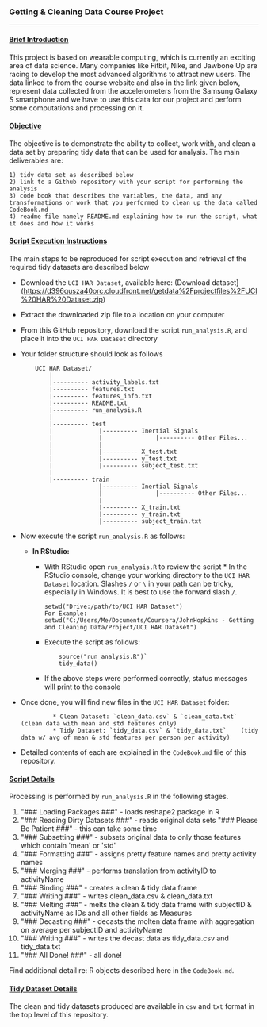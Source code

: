 ### Getting & Cleaning Data Course Project
-------------------------------------------

#### <ins>Brief Introduction</ins>

This project is based on wearable computing, which is currently an exciting area of data science. Many companies like Fitbit, Nike, and Jawbone Up are racing to develop the most advanced algorithms to attract new users. The data linked to from the course website and also in the link given below, represent data collected from the accelerometers from the Samsung Galaxy S smartphone and we have to use this data for our project and perform some computations and processing on it.

#### <ins>Objective</ins>

The objective is to demonstrate the ability to collect, work with, and clean a data set by preparing tidy data that can be used for analysis.  The main deliverables are:

	1) tidy data set as described below
	2) link to a Github repository with your script for performing the analysis
	3) code book that describes the variables, the data, and any transformations or work that you performed to clean up the data called CodeBook.md
	4) readme file namely README.md explaining how to run the script, what it does and how it works

#### <ins>Script Execution Instructions</ins>

The main steps to be reproduced for script execution and retrieval of the required tidy datasets are described below

 - Download the `UCI HAR Dataset`, available here: (Download dataset](https://d396qusza40orc.cloudfront.net/getdata%2Fprojectfiles%2FUCI%20HAR%20Dataset.zip)
 - Extract the downloaded zip file to a location on your computer
 - From this GitHub repository, download the script `run_analysis.R`, and place it into the `UCI HAR Dataset` directory
 - Your folder structure should look as follows
 	```	
		UCI HAR Dataset/                                                                                  
   			|                                                                                               
   			|---------- activity_labels.txt                                                                 
   			|---------- features.txt                                                                        
   			|---------- features_info.txt                                                                  
   			|---------- README.txt                                                                  
   			|---------- run_analysis.R                                                                    
   			|                                                                                             
   			|---------- test                                                                                
   			|             |---------- Inertial Signals                                             
   			|             |               |---------- Other Files...                               
            |             |                                                   
   			|             |---------- X_test.txt                                                   
   			|             |---------- y_test.txt                                                  
   			|             |---------- subject_test.txt                                            
   			|                                                                                     
   			|---------- train                                                                      
   			              |---------- Inertial Signals                                            
   			              |               |---------- Other Files...                            
   			              |                                                                       
   			              |---------- X_train.txt                                                
   			              |---------- y_train.txt                                                 
   			              |---------- subject_train.txt  

    ``` 
 - Now execute the script `run_analysis.R` as follows:
 	- __In RStudio:__
 	 	* With RStudio open `run_analysis.R` to review the script
                * In the RStudio console, change your working directory to the `UCI HAR Dataset` location. Slashes `/` or `\` in your path can be tricky, especially in Windows.  It is best to use the forward slash `/`.
			```
			setwd("Drive:/path/to/UCI HAR Dataset")
			For Example: setwd("C:/Users/Me/Documents/Coursera/JohnHopkins - Getting and Cleaning Data/Project/UCI HAR Dataset")
			```

		* Execute the script as follows:
			```
		        source("run_analysis.R")`
		        tidy_data()
			```		        
		* If the above steps were performed correctly, status messages will print to the console

 - Once done, you will find new files in the `UCI HAR Dataset` folder: 
 
                * Clean Dataset: `clean_data.csv` & `clean_data.txt` (clean data with mean and std features only)
                * Tidy Dataset: `tidy_data.csv` & `tidy_data.txt`    (tidy data w/ avg of mean & std features per person per activity)


  - Detailed contents of each are explained in the `CodeBook.md` file of this repository.
           
#### <ins>Script Details</ins>

Processing is performed by `run_analysis.R` in the following stages. 

   1. "### Loading Packages       ###" - loads reshape2 package in R
   2. "### Reading Dirty Datasets ###" - reads original data sets
      "### Please Be Patient      ###" - this can take some time
   3. "### Subsetting             ###" - subsets original data to only those features which contain 'mean' or 'std'
   4. "### Formatting             ###" - assigns pretty feature names and pretty activity names
   5. "### Merging                ###" - performs translation from activityID to activityName
   6. "### Binding                ###" - creates a clean & tidy data frame
   7. "### Writing                ###" - writes clean_data.csv & clean_data.txt
   8. "### Melting                ###" - melts the clean & tidy data frame with subjectID & activityName as IDs and all other fields as Measures
   9. "### Decasting              ###" - decasts the molten data frame with aggregation on average per subjectID and activityName
  10. "### Writing                ###" - writes the decast data as tidy_data.csv and tidy_data.txt
  11. "### All Done!              ###" - all done!

Find additional detail re: R objects described here in the `CodeBook.md`.


#### <ins>Tidy Dataset Details</ins>

The clean and tidy datasets produced are available in `csv` and `txt` format in the top level of this repository.


